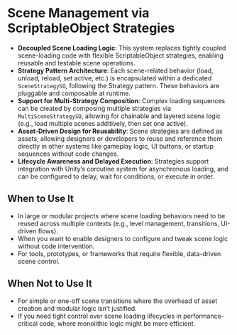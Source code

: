 # Scene Management via ScriptableObject Strategies

- **Decoupled Scene Loading Logic**: This system replaces tightly coupled scene-loading code with flexible ScriptableObject strategies, enabling reusable and testable scene operations.
- **Strategy Pattern Architecture**: Each scene-related behavior (load, unload, reload, set active, etc.) is encapsulated within a dedicated `SceneStrategySO`, following the Strategy pattern. These behaviors are pluggable and composable at runtime.
- **Support for Multi-Strategy Composition**: Complex loading sequences can be created by composing multiple strategies via `MultiSceneStrategySO`, allowing for chainable and layered scene logic (e.g., load multiple scenes additively, then set one active).
- **Asset-Driven Design for Reusability**: Scene strategies are defined as assets, allowing designers or developers to reuse and reference them directly in other systems like gameplay logic, UI buttons, or startup sequences without code changes.
- **Lifecycle Awareness and Delayed Execution**: Strategies support integration with Unity’s coroutine system for asynchronous loading, and can be configured to delay, wait for conditions, or execute in order.

## When to Use It

- In large or modular projects where scene loading behaviors need to be reused across multiple contexts (e.g., level management, transitions, UI-driven flows).
- When you want to enable designers to configure and tweak scene logic without code intervention.
- For tools, prototypes, or frameworks that require flexible, data-driven scene control.

## When Not to Use It

- For simple or one-off scene transitions where the overhead of asset creation and modular logic isn’t justified.
- If you need tight control over scene loading lifecycles in performance-critical code, where monolithic logic might be more efficient.